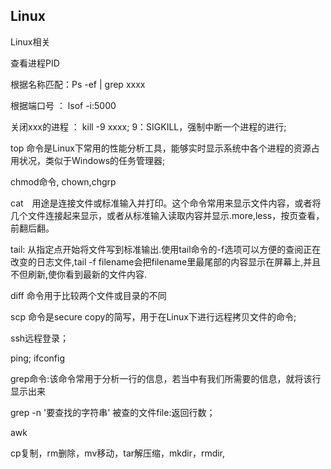 ## Linux



Linux相关

查看进程PID  

根据名称匹配：Ps -ef | grep xxxx

根据端口号 ： lsof -i:5000

关闭xxx的进程 ： kill -9 xxxx; 9：SIGKILL，强制中断一个进程的进行;

top 命令是Linux下常用的性能分析工具，能够实时显示系统中各个进程的资源占用状况，类似于Windows的任务管理器;

chmod命令, chown,chgrp

cat　用途是连接文件或标准输入并打印。这个命令常用来显示文件内容，或者将几个文件连接起来显示，或者从标准输入读取内容并显示.more,less，按页查看，前翻后翻。

tail: 从指定点开始将文件写到标准输出.使用tail命令的-f选项可以方便的查阅正在改变的日志文件,tail -f filename会把filename里最尾部的内容显示在屏幕上,并且不但刷新,使你看到最新的文件内容.

diff 命令用于比较两个文件或目录的不同

scp 命令是secure copy的简写，用于在Linux下进行远程拷贝文件的命令;

ssh远程登录；

ping; ifconfig

grep命令:该命令常用于分析一行的信息，若当中有我们所需要的信息，就将该行显示出来

grep -n '要查找的字符串'  被查的文件file:返回行数；

awk

cp复制，rm删除，mv移动，tar解压缩，mkdir，rmdir,